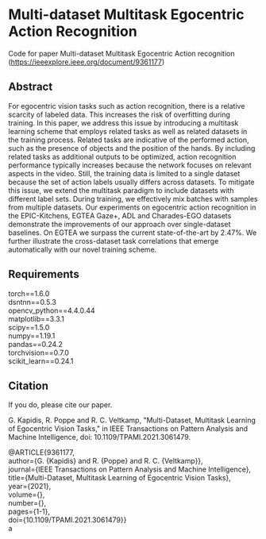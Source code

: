 # Multi-dataset Multitask Egocentric Action Recognition

Code for paper Multi-dataset Multitask Egocentric Action recognition (https://ieeexplore.ieee.org/document/9361177)

## Abstract
For egocentric vision tasks such as action recognition, there is a relative scarcity of labeled data. This increases the risk of overfitting during training. In this paper, we address this issue by introducing a multitask learning scheme that employs related tasks as well as related datasets in the training process. Related tasks are indicative of the performed action, such as the presence of objects and the position of the hands. By including related tasks as additional outputs to be optimized, action recognition performance typically increases because the network focuses on relevant aspects in the video. Still, the training data is limited to a single dataset because the set of action labels usually differs across datasets. To mitigate this issue, we extend the multitask paradigm to include datasets with different label sets. During training, we effectively mix batches with samples from multiple datasets. Our experiments on egocentric action recognition in the EPIC-Kitchens, EGTEA Gaze+, ADL and Charades-EGO datasets demonstrate the improvements of our approach over single-dataset baselines. On EGTEA we surpass the current state-of-the-art by 2.47%. We further illustrate the cross-dataset task correlations that emerge automatically with our novel training scheme.

## Requirements
torch==1.6.0  
dsntnn==0.5.3  
opencv_python==4.4.0.44  
matplotlib==3.3.1  
scipy==1.5.0  
numpy==1.19.1  
pandas==0.24.2  
torchvision==0.7.0  
scikit_learn==0.24.1  

## Citation
If you do, please cite our paper. 

G. Kapidis, R. Poppe and R. C. Veltkamp, "Multi-Dataset, Multitask Learning of Egocentric Vision Tasks," in IEEE Transactions on Pattern Analysis and Machine Intelligence, doi: 10.1109/TPAMI.2021.3061479.

@ARTICLE{9361177,  
  author={G. {Kapidis} and R. {Poppe} and R. C. {Veltkamp}},  
  journal={IEEE Transactions on Pattern Analysis and Machine Intelligence},  
  title={Multi-Dataset, Multitask Learning of Egocentric Vision Tasks},  
  year={2021},  
  volume={},  
  number={},  
  pages={1-1},  
  doi={10.1109/TPAMI.2021.3061479}}  
a
